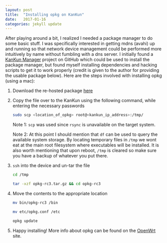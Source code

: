 ```yaml
---
layout: post
title:  "Installing opkg on KanKun"
date:   2017-01-16
categories: jekyll update
---
```


After playing around a bit, I realized I needed a package manager to do some basic stuff. I was specifically interested in getting mdns (avahi) up and running so that network device management could be performed more intuitively by name without fumbling with a dns server. I initially found a [KanKun Manager](https://github.com/homedash/kankun-manager) project on GitHub which could be used to install the package manager, but found myself installing dependencies and hacking scripts to get it to work properly (credit is given to the author for providing the usable package below). Here are the steps involved with installing opkg (using a mac):

1. Download the re-hosted package [here](https://github.com/dougcooper/kankun/blob/master/opkg-rc3.tar.gz)
2. Copy the file over to the KanKun using the following command, while entering the necessary passwords

   ```bash
   sudo scp <location_of_opkg> root@<kankun_ip_address>:/tmp/
   ```
  
    Note 1: `scp` was used since `rsync` is unavailable on the target system.

    Note 2: At this point I should mention that `df` can be used to query the available system storage. By locating temporary files in `/tmp` we wont eat at the main root filesystem where executables will be installed. It is also worth mentioning that upon reboot, `/tmp` is cleared so make sure you have a backup of whatever you put there.

3. `ssh` into the device and un-tar the file

    ```bash
    cd /tmp
    ```
  
    ```bash
    tar -xzf opkg-rc3.tar.gz && cd opkg-rc3
    ```
  
4. Move the contents to the appropriate location

    ```bash
    mv bin/opkg-rc3 /bin
    ```
  
    ```bash
    mv etc/opkg.conf /etc
    ```
  
    ```bash
    opkg update
    ```

5. Happy installing! More info about opkg can be found on the [OpenWrt](https://wiki.openwrt.org/doc/techref/opkg) site.
